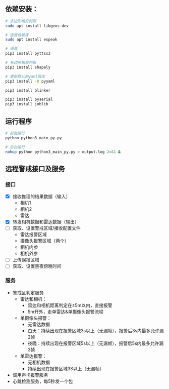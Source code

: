 ## 依赖安装：

```bash
# 多边形相交判断
sudo apt install libgeos-dev

# 语音依赖库
sudo apt install espeak

# 语音
pip3 install pyttsx3

# 多边形相交判断
pip3 install shapely

# 更新默认的yaml版本
pip3 install -U pyyaml

pip3 install blinker

pip3 install pyserial
pip3 install joblib


```

## 运行程序

```bash
# 前台运行
python python3_main_py.py

# 后台运行
nohup python python3_main_py.py > output.log 2>&1 &

```

## 远程警戒接口及服务

### 接口

- [x] 接收推理的结果数据（输入）
   - 相机1
   - 相机2
   - 雷达
- [x] 转发相机数据和雷达数据（输出）
- [ ] 获取、设置警戒区域/接收配置文件
  - 雷达报警区域
  - 摄像头报警区域（两个）
  - 相机内参
  - 相机外参
- [ ] 上传误报区域
- [ ] 获取、设置黑夜傍晚时间

### 服务

- 警戒区判定服务
  - 雷达和相机：
    - 雷达和相机距离判定在±5m以内，直接报警
    - 5m开外，走单雷达&单摄像头报警流程
  - 单摄像头报警：
    - 无雷达数据
    - 白天：持续出现在报警区域3s以上（无漏帧），报警后3s内最多允许漏2帧
    - 夜晚：持续出现在报警区域5s以上（无漏帧），报警后5s内最多允许漏3帧
  - 单雷达报警：
    - 无相机数据
    - 持续出现在报警区域3S以上（无漏帧）
- 调用声卡报警服务
- 心跳检测服务，每5秒发一个包

